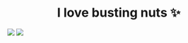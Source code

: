 <h1 id="header" align="center">I love busting nuts ✨</h1>

![](http://github-profile-summary-cards.vercel.app/api/cards/profile-details?username=deltagamingch&theme=tokyonight&background=#ffffff)
![](http://github-profile-summary-cards.vercel.app/api/cards/most-commit-language?username=deltagamingch&theme=tokyonight)
